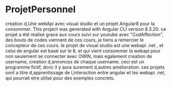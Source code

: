 # ProjetPersonnel
creation d,Une webApi avec visual studio et un projet Angular8 pour la consommer.
This project was generated with Angular CLI version 8.3.20. 
ce projet a été réalisé grace aux cours suivi sur youtube avec "CodAffection", des bouts de codes viennent de ces cours, je tiens a remercier le concepteur de ces cours.
le projet de visual studio est une webapi .net , et celui de angular est basé sur le 8, et qui vient consommer la webapi pour non seulement se connecter
avec OWIN, mais egalement creation de username, creation d,annonces de chaque username.
ceci est un programme fictif, donc il y aura surement d,autres amelioration.
ces projets sont a titre d,apprentissage de l,interaction entre angular et les webapi .net, qui pourrait etre utilsé pour des exemples concrets.

